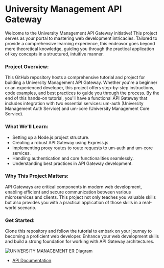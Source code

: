 # University Management API Gateway


Welcome to the University Management API Gateway initiative! This project serves as your portal to mastering web development intricacies. Tailored to provide a comprehensive learning experience, this endeavor goes beyond mere theoretical knowledge, guiding you through the practical application of key concepts in a structured, intuitive manner.

### Project Overview:

This GitHub repository hosts a comprehensive tutorial and project for building a University Management API Gateway. Whether you're a beginner or an experienced developer, this project offers step-by-step instructions, code examples, and best practices to guide you through the process. By the end of this hands-on tutorial, you'll have a functional API Gateway that includes integration with two essential services: um-auth (University Management Auth Service) and um-core (University Management Core Service).

### What We'll Learn:

- Setting up a Node.js project structure.
- Creating a robust API Gateway using Express.js.
- Implementing proxy routes to route requests to um-auth and um-core services.
- Handling authentication and core functionalities seamlessly.
- Understanding best practices in API Gateway development.

### Why This Project Matters:

API Gateways are critical components in modern web development, enabling efficient and secure communication between various microservices and clients. This project not only teaches you valuable skills but also provides you with a practical application of those skills in a real-world scenario.

### Get Started:

Clone this repository and follow the tutorial to embark on your journey to becoming a proficient web developer. Enhance your web development skills and build a strong foundation for working with API Gateway architectures.

![UNIVERSITY MANAGEMENT ER Diagram](https://i.ibb.co/hHKZ4X1/UM-ERD.png)

- [API Documentation](https://documenter.getpostman.com/view/26694209/2s9YC5zCgD)
